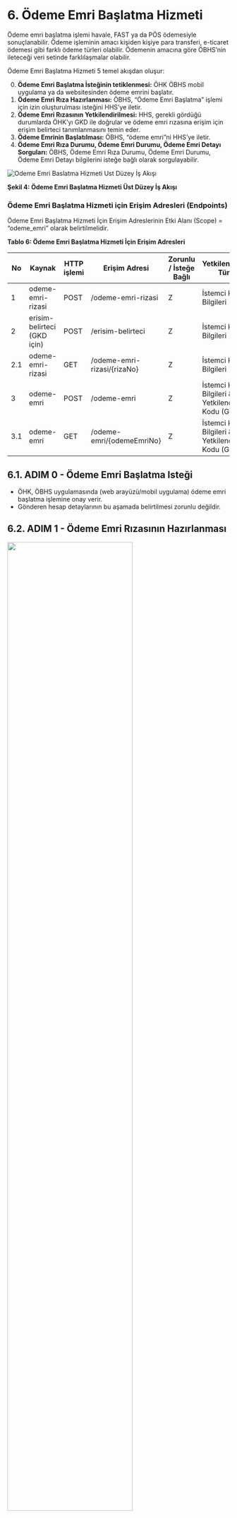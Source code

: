 # 6.	Ödeme Emri Başlatma Hizmeti

Ödeme emri başlatma işlemi havale, FAST ya da PÖS ödemesiyle sonuçlanabilir. Ödeme işleminin amacı kişiden kişiye para transferi, e-ticaret ödemesi gibi farklı ödeme türleri olabilir. Ödemenin amacına göre ÖBHS’nin ileteceği veri setinde farklılaşmalar olabilir.
 
Ödeme Emri Başlatma Hizmeti 5 temel akışdan oluşur:  

0.	**Ödeme Emri Başlatma İsteğinin tetiklenmesi:** ÖHK ÖBHS mobil uygulama ya da websitesinden ödeme emrini başlatır. 
1.	**Ödeme Emri Rıza Hazırlanması:** ÖBHS, “Ödeme Emri Başlatma” işlemi için izin oluşturulması isteğini HHS’ye iletir. 
2.	**Ödeme Emri Rızasının Yetkilendirilmesi:** HHS, gerekli gördüğü durumlarda ÖHK’yı GKD ile doğrular ve ödeme emri rızasına erişim için erişim belirteci tanımlanmasını temin eder.
3.	**Ödeme Emrinin Başlatılması:** ÖBHS, “ödeme emri”ni HHS’ye iletir.
4.	**Ödeme Emri Rıza Durumu, Ödeme Emri Durumu, Ödeme Emri Detayı Sorguları:** ÖBHS, Ödeme Emri Rıza Durumu, Ödeme Emri Durumu, Ödeme Emri Detayı bilgilerini isteğe bağlı olarak sorgulayabilir.


![Odeme Emri Baslatma Hizmeti Ust Düzey İş Akışı](./images/OdmemeEmriBaslatmaHizmetiUstDuzeyIsAkisi.png)

**Şekil 4: Ödeme Emri Başlatma Hizmeti Üst Düzey İş Akışı**


### Ödeme Emri Başlatma Hizmeti için Erişim Adresleri (Endpoints)

Ödeme Emri Başlatma Hizmeti İçin Erişim Adreslerinin Etki Alanı (Scope) = “odeme_emri” olarak belirtilmelidir.

**Tablo 6: Ödeme Emri Başlatma Hizmeti İçin Erişim Adresleri**  

| No | Kaynak|HTTP işlemi |Erişim Adresi |Zorunlu / İsteğe Bağlı |Yetkilendirme Türü |İmzalama|İstem Nesnesi |Yanıt Nesnesi |
| --- |--- |--- |--- |--- |--- |--- |--- |--- |
| 1|odeme-emri-rizasi|POST |/odeme-emri-rizasi |Z |İstemci Kimlik Bilgileri |İmzalı İstek ve Yanıt |OdemeEmriRizasiIstegi |OdemeEmriRizasi |
| 2|erisim-belirteci (GKD için)|POST | /erisim-belirteci |Z |İstemci Kimlik Bilgileri |İmzalı İstek ve Yanıt |ErisimBelirteciIstegi |ErisimBelirteci |
| 2.1 |odeme-emri-rizasi |GET | /odeme-emri-rizasi/{rizaNo} |Z |İstemci Kimlik Bilgileri  |İmzalı Yanıt |- |OdemeEmriRizaYaniti |
| 3 |odeme-emri |POST | /odeme-emri |Z |İstemci Kimlik Bilgileri & Yetkilendirme Kodu (GKD) |İmzalı İstek ve Yanıt |OdemeEmriIstegi |OdemeEmri |
| 3.1 |odeme-emri |GET | /odeme-emri/{odemeEmriNo}|Z |İstemci Kimlik Bilgileri & Yetkilendirme Kodu (GKD) |İmzalı Yanıt |- |OdemeEmri |

## 6.1.	ADIM 0 - Ödeme Emri Başlatma Isteği

- 	ÖHK, ÖBHS uygulamasında (web arayüzü/mobil uygulama) ödeme emri başlatma işlemine onay verir.
-  Gönderen hesap detaylarının bu aşamada belirtilmesi zorunlu değildir.


## 6.2.	ADIM 1 - Ödeme Emri Rızasının Hazırlanması

<img src="./images/OdemeEmriRizasininHazirlanmasi.png" width="75%" >  

**Şekil 5: Ödeme Emri Rızasının Hazırlanması**  

- ÖBHS, ödeme hizmeti kullanıcı hesabının bulunduğu HHS’ye bağlanarak ödeme emri rıza kaynağının oluşturulmasını (odemeEmriRizasi) sağlar.   

- POST isteği TLS protokolü tesis edilen iletişim katmanı üzerinden gerçekleştirilir. TLS için nitelikli sertifikalar kullanılır.  

- POST isteğinin başlığındaki alanlar ve istemcinin sertifikasındaki özel alanlar kullanılarak istemcinin yetkilendirilmesi sağlanır:
  - İstekte bulunan ÖBHS yetkilendirilmiş mi?
  - İstekte bulunan yetkilendirilmiş ödeme hizmeti sağlayıcısı ÖBHS rolüne sahip mi?
  - İstekte bulunulan HHS kodu doğru mu?
- POST başarılı olursa, HHS, ödeme emri için içeride rıza olup olmamasına bakılmaksızın yeni bir rıza tanımlayıcısı RizaNo içeren odemeEmriRizasi  yanıt olarak döner.
- 1 ÖHK'nın 1 YÖS için 1HHS'de istediği kadar rızası olabilir.
- HHS tarafında RizaDurumu değişkeninin durumu “Yetki Bekleniyor” olarak güncellenir.
- YÖS’ün doğrulama ekranı olarak ÖHK’ya açacağı URL adresini de ilgili rıza numarasına göre oluşturur. Burada 2 farklı yöntemle URL oluşturabilir.

  - **Statik URL** :   
  HHS’nin base pathi/alt-dizin/{rızaNo}  
  Örnek hhsYonAdr : https://xbank.com.tr/ohvps/cb54834e36f742d09af3d534ece3352a  
Bu adres için ilgili doğrulama sayfası önden hazırlanmalı ve ÖHK’nın doğrulama sayfasına erişimi için yayınlanmış olmalıdır (publish edilmelidir).
  - **Dinamik URL**:  
HHS’nin base pathi/alt-dizin/GKD Karşılama Ekranı?rizano={rızano}  
Örnek: https://xbank.com.tr/ohvps/gkd?rizano=cb54834e36f742d09af3d534ece3352a

**POST /odeme-emri-rizasi**

İSTEK:

ÖBHS, bu API erişim adresinden HHS’ye yeni bir OdemeEmriRizasi oluşturulması için istekte bulunur:  
- ÖBHS, ödeme emri başlatma isteği olduğunu HHS’ye bildirir.  
- ÖBHS, ÖHK’nın, ÖBHS arayüzünden verdiği rızanın (“Ön Onay”) bir kopyasının HHS nezdinde müşteri tarafından onaylanması için HHS’ye gönderilmesini sağlar.  
- HHS; istek mesajında yer alan alanların ÖHVPS API İlke ve Kuralları dökümanında belirtilen şartları sağlayacak şekilde zorunluluk, uzunluk ve içerik kontrollerini yapar. (Zorunlu)  
- HHS; YÖS API ile alınan ÖBHS bilgilerinin içerisinde yer alan yönlendirme ve bildirim adresleri ile ödeme emri rızası nesnesi request mesajında paylaşılan adreslerin uyumlu olup olmadığının kontrollerini yapar. (Zorunlu)  
- HHS; kimlik bilgileri nesnesinde eğer kimlik bilgileri iletilmiş ise; bu veri ile ÖHK’nın HHS müşterisi olup olmadığının kontrollerini yapar. Bu kontrol hem bireysel hem de kurumsal ÖHK’lar için yapılmalıdır.  (Koşullu Zorunlu)  
- HHS kimlik bilgisi ile gönderen unvanının uyumlu olduğunun kontrol eder. HHS'ler EFT/FAST işlemlerinde kabul ettikleri kontrol kriterleri ile işleme izin verebilirler. (Zorunlu)  
- Gönderen Hesap Numarası ile ilgili Tablo7’de belirtilen kontroller yapılmalıdır. (Zorunlu)  
- HHS, ödeme için benzersiz “RizaNo” ile “OdemeEmriRizasi” nesnesi oluşturur ve ÖBHS’ye döner.  
- HHS, OdemeEmriRizasi oluşturduğu anda durumunu “Yetki Bekleniyor” olarak düzenler.  
Bu aşamada ÖHK’nın HHS tarafından tanımlanmış ve isteğin veri alanında gönderen hesaba (borçlandırılacak hesaba) ilişkin bir bilgisinin olması gerekmez.  
Hesap bakiye kontrolünün rıza aşamasında yapılmaması gerekmektedir. Çünkü ÖHK ödeme emri gerçekleşene kadar hesabına para eklemesi yapabilir.   

**POST /odeme-emri-rizasi** isteğinin (REQUEST) gövdesinde (BODY)  “odemeEmriRizasiIstegi” nesnesi (Tablo-7) kullanılır. İstek başarıyla sonuçlanırsa HHS kaynak sunucusunda “odemeEmriRizasi” (Tablo-8) nesnesi oluşturulur.

**Tek Seferlik Ödeme**  
Tek seferlik ödeme akışı YÖS'ten HHS'ye giden istekte, gönderen kimlik bilgilerinin olmadığı durumda gerçekleşir. Gönderen kimlik bilgisi olmadığında, KOLAS sorgusu yapılamayacağından ötürü, HHS tarafından TR.OHVPS.Business.InvalidContent hatası dönülmelidir.  
Tek seferlik ödeme akışı hem işyeri ödemelerinde hem de kişiden kişiye para transferlerinde kullanılabilen bir akıştır.
Aşağıdaki senaryolar tek seferlik ödemeye örnek olarak gösterilebilir.  
İşyeri Ödemesi akışı örneği: Bir e-ticaret sitesinde, üye olmadan alışveriş yapılması ve ödemenin YÖS tarafından kimlik bilgisi olmadan başlatılması  
Kişiden kişiye para transferi akışı örneği: QR veya diğer yöntemler ile alıcı bilgilerinin gönderici ile paylaşılması ve YÖS üzerinden gönderici bilgileri olmadan alıcıya para transferi yapılması için rıza verilmesi

#### **BAŞARILI İSTEK:**

**Tablo 7: “OdemeEmriRizasiIstegi” nesnesi**  

| Alan Adı | JSON Alan Adı |Format: Veri modeli İsmi  |Zorunlu / Koşullu / İsteğe bağlı |Açıklama |HHS tarafından ödeme emri rızası oluşturulması sırasında yapılması gereken kontrol ve işlemler |
| --- |--- |--- |--- |--- |--- |
| **Katılımcı Bilgisi** | katilimciBlg | Kompleks:KatilimciBilgisi | Z | Katılımcılara atanmış kod bilgileridir. | |
| **>Hesap Hizmeti Sağlayıcısı Kodu** | hhsKod  | AN4  | Z  |  İsteğin iletildiği Hesap Hizmeti Sağlayıcısının kodudur. (Nezdinde ÖH bulunduran kuruluş kodu. Örneğin, Banka, Elektronik Para Kuruluşu ve Ödeme Kuruluşu) | HHS, hhsKod’un kendisine ait olduğunu ve istek başlığındaki x-aspsp-code değeri ile aynı olduğunu kontrol eder. <br>Hata durumunda **TR.OHVPS.Connection.InvalidASPSP** hata kodunu döner.  |
| **> Yetkili Ödeme Hizmeti Sağlayıcısı Kodu** | yosKod		  | AN4  | Z  | İsteği gönderen Yetkili Ödeme Hizmeti Sağlayıcısı (YÖS) kodudur.  | HHS, yosKod’un geçerli bir Ödeme Hizmeti Sağlayıcısı Kodu olduğunu ve istek başlığındaki x-tpp-code değeri ile aynı olduğunu kontrol eder. Hata durumunda **TR.OHVPS.Connection.InvalidTPP** hata kodunu döner. |
| **GKD** | gkd  |  Kompleks:Gkd | Z   |   |  |
| **> Yetkilendirme Yöntemi**	| yetYntm  | AN1  |  İ | **TR.OHVPS.DataCode.GkdTur** sıralı veri türü değerlerinden birini alır. Yetkilendirme yöntemi, ÖBHS tarafından belirtilmeyebilir.  | HHS, ÖBHS’nin belirlediği yöntemi dikkate alarak kendi belirlediği yöntemi kullanır.  |
| **> Yönlenme Adresi** | yonAdr  |  AN1..1024 | K  | Yönlendirmeli güçlü kimlik doğrulama için zorunlu.<br> YÖS’ün ileteceği adrestir.<br> YÖS Yönlendirmeli GKD yöntemi ile akışı destekliyorsa, yetYntm değişkeninden bağımsız olarak yönlendirme adresini iletmelidir.<br> Durum kodu(drmKod), yönlendirme adresine parametre olarak eklenmelidir.| HHS, müşteri uygulama / tarayıcısını bu alanda belirtilen adrese yönlendirir. |
| **> Bildirim Adresi**	| bldAdr  |  AN1..1024 | K  | Ayrık güçlü kimlik doğrulama için zorunlu. YÖS’ün ileteceği adrestir.<br> YÖS Ayrık GKD yöntemi ile akışı destekliyorsa, yetYntm değişkeninden bağımsız olarak bildirim adresini iletmelidir.<br> Durum kodu(drmKod), yönlendirme adresine parametre olarak eklenmelidir. | HHS, ayrık GKD sonrası bu alanda belirtilen adrese otorizasyon kodunu (authentication code) iletir.  |
| **Ödeme Başlatma** | odmBsltm  | Kompleks: OdemeBaslatma  | Z   |   |  |
| **> Kimlik** | kmlk  | Kompleks:Kimlik  | Z   |   |  |
| **>> Kimlik Türü** | kmlkTur  | AN1| K | **TR.OHVPS.DataCode.KimlikTur** sıralı veri türü değerlerinden birini alır.| Çerçeve sözleşme kapsamındaki ödemelerde kullanımı zorunludur.<br>HHS geçerli bir Kimlik Numarası Türü olduğunu kontrol eder.<br>Kurum adına yapılan (ticari) ödemelerde, kurum adına işlem yapan kullanıcının kimlik türünün bu alanda gönderilmesi zorunludur. |
| **>> Kimlik Verisi** | kmlkVrs   | AN1..30 |K  | HHS nezdinde kullanıcı doğrulamasında kullanılan tanımlayıcıdır.<br>**TR.OHVPS.DataCode.KimlikTur** değerine göre uzunluk ve formatı değişir.| Çerçeve sözleşme kapsamındaki ödemelerde kullanımı zorunludur.<br>HHS, ÖBHS tarafından iletilmesi durumunda Kimlik Verisi üzeriden çapraz kontroller uygulamalı ve Kimlik Verisini temel alarak GKD gerçekleştirmelidir.<br> Pasaport numarasına ilişkin kontroller HHS'nin halihazırda kullandığı veri, akış ve tabi olduğu diğer düzenlemelerdeki işleyiş ile aynı şekilde ele alınmalıdır.<br> Kurum adına yapılan (ticari) ödemelerde, kurum adına işlem yapan kullanıcının kimlik türünün bu alanda gönderilmesi zorunludur. |
| **>> Kurum Kimlik Türü** | krmKmlkTur   |   AN1 |K  | Kurum adına yapılan ödemelerde ÖHK’nın altında tanımlı olduğu tüzel kişilik için kullanılan kurum kimlik türüdür.<br>**TR.OHVPS.DataCode.KurumKimlikTur** sıralı veri türü değerlerinden birini alır.  | Kurum adına yapılan (ticari) ödemelerde kullanımı zorunludur.<br> HHS geçerli bir Kurum Kimlik Numarası Türü olduğunu kontrol eder. |
| **>> Kurum Kimlik Verisi**	| krmKmlkVrs |  AN1..30  |K  | Kurum adına yapılan ödemelerde ÖHK’nın altında tanımlı olduğu tüzel kişilik için kullanılan kurum kimlik verisidir.<br> **TR.OHVPS.DataCode.KurumKimlikTur** değerine göre uzunluk ve formatı değişir.  |Kurum adına yapılan (ticari) ödemelerde kullanımı zorunludur.<br> HHS, ÖBHS tarafından iletilmesi durumunda Kurum Kimlik Verisi üzeriden çapraz kontroller uygulamalıdır. |
| **>> Ödeme Hizmeti Kullanıcısı Türü** |  ohkTur  | AN1   | Z |**TR.OHVPS.DataCode.OhkTur** sıralı veri türü değerlerinden birini alır **(B: Bireysel, K:Kurumsal)**| Kurum adına yapılan ödemelerde K değerini alır. Kurum Kimlik Türü ve Kurum Kimlik Verisi alanlarının girilmiş olduğu çapraz olarak kontrol edilir. |
| **> İşlem Tutarı** |  islTtr  | Kompleks:Tutar   | Z |   |  |
| **>> Para Birimi** 	| prBrm   |  AN3  | Z | Para Birimi.<br> Karekod akışında, FAST Karekod Veri Organizasyonundaki **53: (Para Birimi)** alanında tanımlı Para Birimi verisi kullanılır.  | HHS geçerli bir para birimi olduğu kontrol eder. |
| **>> Tutar**  | ttr   | AN1..24   | Z |  ÖBHS'nin ön yüzde kullanıcıdan teyit aldığı tutar. <br> Karekod akışında, FAST Karekod Veri Organizasyonundaki **54: (Tutar)** alanında tanımlı Tutar verisi kullanılır. <br> Tutar alanı regex patterni şu şekildedir: '^\d{1,18}$\|^\d{1,18}\\.\d{1,5}$'|  |
| **> Gönderen** | gon   |  Kompleks:Hesap  | İ |   |  |
| **>> Unvan**	| unv   | AN3..140  | K  | Gönderenin unvanıdır.<br> HHS, bu bilgiyi ÖBHS sisteminden gelen veri yerine FAST’a iletirken kendi sisteminden alabilir.<br> Tek seferlik ödeme dışında YÖS'ün gönderen unvanını göndermesi zorunludur.|HHS’nin bu veri ile kendi sistemlerindeki verinin farklı olması ve Kimlik Numarası ile eşleşmemesi durumunda ödeme emri başlatma isteği reddedilir.<br> ÖBHS verisi ile HHS verisinin farklılaşması durumunun ise risk değerlendirme sistemlerine girdi olarak kullanması tavsiye edilir.|
| **>> Hesap Numarası** |  hspNo  |  AN26  | İ | ÖBHS'nin ön yüzünden daha önce kayıt altına alınmış hesaplar arasından seçtirdiği veya müşteriye girdiği IBAN’dır.<br> ÖBHS tarafından iletilmediği durumda, gönderen hesap bilgisini müşteri tarafından HHS’nin dijital kanalında GKD sonrasında seçilebilir. Bu amaçla ÖBHS arayüzünde HHS seçtirilmelidir.<br> Hesap Referansı kullanılıyorsa Hesap Numarası kullanılmayabilir. Hesap referansı ile ödeme emri rızası başlatılacak ise HHS hesap referansı değeri ile ilişkilendirilmiş mevcut bir hesap bilgisi rızası var mı kontrol etmelidir. Eğer aktif bir rızası yok ise **TR.OHVPS.Business.InvalidContent** hatası verilmelidir.| ÖBHS tarafından iletildiği durumda; IBAN içerisindeki HHS kodunun istek başlığındaki HHS kodu ile aynı olduğu (hesabın HHS’ye aitliğinin kontrolü), IBAN’ın doğruluğu (kontrol basamağı doğrulaması), Hesap numarasının ÖHK’ya ait olduğu, HHS’ye özel ödeme izni verilmeyen farklı statülerin bulunması durumu kontrol edilir.<br> Kontrol başarısız olduğunda **TR.OHVPS.Business. InvalidAccount** hatası YÖS’e iletilir. |
|**>> Hesap Referansı** | hspRef   |  AN5..40  | İ | HHS tarafından hesap için atanan biricik tanımlıyıcıdır (uuid).<br>YÖS bazında farklılaşması gerekmez.<br> ÖBHS’nin aynı zamanda HBHS olduğu durumda müşteri rızası tesis edilmiş bir hesabın referansı üzerinden de ödeme başaltılabilir.<br> Hesap Numarası kullanılıyorsa Hesap Referansı kullanılmayabilir.  | HspRef'e bağlı IBAN değiştiğinde yeni IBAN'ın da ilgili HspRef ile ilişkilendirilmesi beklenmektedir. Bu durumda, HBHS, HspRef ile sorguya geldiğinde HHS'nin yeni IBAN ve hesap hareketlerini dönebilmesi mümkün olacaktır. HspRef’in, IBAN değiştiğinde değiştirilmemesi tavsiye edilmektedir.|
| **> Alıcı** |  alc  |  	Kompleks:Hesap  | Z |   |  |
| **>> Unvan** | unv | AN3..140 | K  | **Kolay Adres Sistemi** kullanılmıyorsa zorunludur.<br> Alıcının unvanıdır. ÖBHS ekranlarından girişi yapılabileceği gibi ÖBHS’nin kayıtlı alıcılarından yapılan seçimle de doldurup gönderebildiği bilgi olabilir.<br> FAST-TR Karekod Veri Organizasyonunda;<br> İşyeri tarafından sunulan uzun karekod yapısının **59:** alanında tanımlı İşyeri adı alanıdır, Kişiden Kişiye Ödeme Karekod Yapısının **07:** alanında tanımlı <br> **Ödeme Alıcısının Adı ve Soyadı** alanıdır. <br><br>FAST-TR Karekod dışındaki iş yeri ödemelerinde; yine Unvan alanında işyeri adı bilgisi gönderilmelidir.|  |
| **>> Hesap Numarası**	|hspNo | AN26 | K | **Alıcının Hesap Numarası (IBAN)** alanıdır.<br> **Kolay Adres Sistemi** kullanılmıyorsa zorunludur.<br> Karekod akışında, FAST Karekod Veri Organizasyonundaki **30-01:** alanında tanımlı İş Yeri IBAN verisi kullanılır.<br> Alıcının birden fazla hesabının kullanılabilir olduğu durumlarda (özellikle işyeri ödemelerinde HHS nezdindeki hesap (on-us havale akışı) tercih edilmelidir. | HHS (Gönderen Katılımcı) tarafından IBAN doğrulaması (kontrol basamağı doğrulaması) yapılır.  |
| **>> Kolay Adres** | kolas   | Kompleks:Kolas  | K  |   | Tek seferlik ödemelerde ( kimlik bilgileri boş iletildiğinde) KOLAS nesnesi dolu iletiliyorsa; HHS tarafından TR.OHVPS.Business.InvalidContent hatası dönülmelidir |
| **>>> Kolas Türü**  |  kolasTur   |  AN1   | Z  |  **TR.OHVPS.DataCode.KolasTur** sıralı veri türü değerlerinden birini alır.<br> Alıcı Hesap Numarası girilmediyse kullanımı zorunludur ve **Kolay Adres Tipi** alanıyla birlikte kullanılır. | HHS (Gönderen FAST katılımcısı) tarafından KOLAS Servisine yapılan sorguda girdi olarak kullanılır. |
| **>>> Kolas Değeri**  |  kolasDgr   |  AN7..50   |  Z | Müşterinin eklediği, HHS (FAST katılımcısı) tarafından doğrulanmış Kolay Adres değeridir. Alabileceği değerler BKM “Kolay Adresleme Sistemi Uygulama Kuralları” belgesinde tanımlıdır.<br> Hesap Numarası girilmediyse kullanımı zorunludur ve **Kolay Adres Tipi** alanıyla birlikte kullanılır.  | HHS (Gönderen FAST katılımcısı) tarafından KOLAS Servisine yapılan sorguda girdi olarak kullanılır.  |
| **> Karekod**  | kkod | Kompleks:Karekod   |  	K   |      |  |
| **>> Akış Türü** |   aksTur  |  AN2   |  Z | **TR.OHVPS.DataCode.KareKodAksTur** sıralı veri değerlerinden birini alır. Kolay Adresi Sistemi ile birlikte kullanılmaz.  |  |
| **>> Referansı** | kkodRef   | AN1..12    | K  |  **Karekod referans numarasını** gösterir.<br>Okunan karekodda referans değeri varsa kullanılması zorunludur.<br> Karekod ilke ve kurallar belgesinde tanımlandığı şekilde kullanılması gerekmektedir.<br> Kolay Adresi Sistemi ile birlikte kullanılmaz. |  |
| **>> Üretici Kodu**	  |  kkodUrtcKod   |   AN4  |Z   | Karekod üreticisinin kodu.<br> Ödeme Hizmeti Sağlayıcıları ve TCMB tarafından uygun görülen ödeme sistemi işleticisi TR Karekod üretebilmek için BKM’ye kayıt başvurusu yaparak karekod üretici kodu alabileceklerdir. Bankalar EFT kodlarını kullanacak olup ayrıca kayıt yaptırmalarına gerek bulunmamaktadır. 4 haneden kısa değerlerin sol tarafı ’0’ karakteri ile tamamlanmalıdır.  |  |
| **> Ödeme Ayrıntıları**	| odmAyr |  Kompleks: OdemeAyrintilari | Z  |   |  |
| **>> Ödeme Kaynağı** |odmKynk   |  AN1   |Z   |  Ödemenin başlatıldığı kaynağı belirtir. **TR.OHVPS.DataCode.OdemeKaynak** sıralı veri veri değerlerinden “O” değeri atanarak iletilmelidir. “O” değeri “Açık bankacılık aracılığı ile gönderilen ödemelerde kullanılır.” anlamını taşımaktadır.  | HHS, YÖS'ün API deseninde "O" kodunu ilettiğini kontrol eder. |
| **>> Ödeme Amacı** |  odmAmc   |   AN2  | Z  |  **TR.OHVPS.DataCode.OdemeAmaci** sıralı veri değerlerinden birini alır. Karekod akışında, FAST Karekod Veri Organizasyonundaki 62-08: alanında tanımlı Ödeme Amacı verisi kullanılır. | HHS geçerli bir Ödeme Amacı kodu olduğunu kontrol eder. |
| **>> Referans Bilgisi**	|  refBlg   |  AN1..140   | K  |  Ödemeye özel **Referans Bilgisi** alanıdır. Karekod işlemi değil ise zorunludur.<br> -	Kişiden kişiye fon aktarımlarında: Gün içerisinde ÖHK özelinde, her işleme özel biricik olarak oluşturulan referans bilgisidir. <br>Karekod P2P akışı için referans bilgisi (Karekod referans numarası değil, işleme özel üretilecek referans bilgisidir.) YÖS tarafından atanacaktır. <br> -	E-ticaret işlemlerinde sipariş/takip numarası/müşteri/abone numarası<br> -	İşyeri Ödemesi Karekod akışında, FAST Karekod Veri Organizasyonundaki<br> -	62-01: alanında tanımlı Fatura Numarası <br> -	62-06: alanında tanımlı Müşteri Numarası <br> verilerinden biri kullanılır. | YÖS bu değeri ÖHK’yı HHS’ye yönlendirmeden önceki ekranda göstermeli, ve HHS bu değeri GKD için kullandığı önyüzünde “işlem doğrulama kodunun” bir unsuru olarak yine ÖHK’ya göstermelidir.  |
| **>> Açıklama**	|  odmAcklm   | AN1..200    | K  | ÖBHS’nin ÖHK’dan aldığı ya da kendisinin atadığı işlem açıklaması bilgisi. <br> FAST/PÖS sistemi üzerinden yapılan ödemeler için en az 1 alfasayısal karakter girilmesi zorunludur.<br>  |  |
| **> ÖBHS Masraf Tutarı**	 |  obhsMsrfTtr   |   Kompleks:Tutar  | İ  | API İlke ve Kuralları 1.0 sürümünde bu nesnenin API deseninde gönderilmemesi gerekmektedir.  |  |
| **>> Para Birimi** |   prBrm  |  AN3   | Z  | Para birimi (TRY, USD, EUR vb.).   |  |
| **>> Tutar**|  ttr   | AN1..24   |  Z | ÖBHS’nin işlemle ilgili ÖHK’nın borçlandırılmasını belirttiği masraf tutarı. İşlem Tutarı ile aynı para biriminde olmalıdır. <br> Tutar alanı regex patterni şu şekildedir: '^\d{1,18}$\|^\d{1,18}\\.\d{1,5}$'  |  |
| **İşyeri Ödeme Bilgileri**	|  isyOdmBlg   | Kompleks:IsyeriOdemeBilgileri  | İ  |  İşyeri ödemelerinde kullanılabilecek alanlardır. Karekodlu işyeri ödemesi akışında bu alanlar dolu geldiği için isteğe bağlı olarak gönderilebilir. isyOdmBlg alanlarının en az birinin dolu olması durumunda istekte yer alır.<br> İşyeri Ödeme Bilgileri, YÖS uygulama önyüzünde ÖHK’nın bildiği ve girişi yapılması beklenen bir bilgi olmamalıdır. YÖS tarafından sistemsel olarak doldurulması gereklidir.  | |
| **> İşyeri Kategori Kodu** |   isyKtgKod  | AN4    |İ   | İşlemin, ISO 18245:2003 uyumlu İşyeri Kategori Kodudur (Merchant Category Code, MCC). Ödeme Amacı = ‘06’ ya da ‘04’ olan ödeme işlemleri için doldurulabilir. <br>4 karakterden küçük değerlerin başına 0 eklenerek iletilmesi gereklidir. |  |
| **> Alt İşyeri Kategori Kodu** |   altIsyKtgKod  |   AN4  | İ  | İşlem alt işyerinden gerçekleştiriliyorsa, ISO 18245:2003 uyumlu İşyeri Kategori Kodudur (Merchant Category Code, MCC).<br>4 karakterden küçük değerlerin başına 0 eklenerek iletilmesi gereklidir. |  |
| **>Üye İş Yeri Tekil Kimlik** |  genelUyeIsyeriNo   |  AN8   |  İ |  İşyeri kayıt sisteminde kayıtlı İşyeri için BKM tarafından üretilmiş olan genel işyeri numarasıdır (GlobalMerchantId) 8 haneden küçük gönderiminde başa ‘0’ eklenmelidir. Örnek değer ‘01630618’ |  |
  


#### **BAŞARILI YANIT:**  

POST işleminin RESPONSE gövdesini (BODY) oluşturan “OdemeEmriRizasi” nesnesi Tablo-8’deki parametrelerden oluşur:  


**Tablo 8: “OdemeEmriRizasi” nesnesi**  


| Alan Adı | JSON Alan Adı |Format: Veri modeli İsmi  |Zorunlu / Koşullu / İsteğe bağlı |Açıklama |
| --- |--- |--- |--- |--- |
|  **Riza Bilgileri**	| rzBlg | Kompleks: RizaBilgileri | Z |  |
| **> Rıza No**|rizaNo  | 	AN1..128 | Z  | OdemeEmriRızasi nesnesinin oluşturulması esnasında HHS kaynak sunucusu tarafından atanan biricik tanımlayıcı |
| **> Oluşturma Zamanı** | olusZmn | ISODateTime | Z | OdemeEmriRizasi nesnesinin oluşturulma zamanı |
| **> Güncellenme Zamanı** | gnclZmn | ISODateTime |  Z | OdemeEmriRizasi nesnesinin güncellenme zamanı |
| **> Rıza Durumu** | rizaDrm | AN1 |  Z | **TR.OHVPS.DataCode.RizaDurumu** sıralı veri tipini değerlerinden birini alır. |
| **> Rıza Iptal Detay Kodu**| rizaIptDtyKod | AN2 | K  | **Rıza durumunun iptal olduğu durumda zorunludur. Alabileceği değerler 4. Bölümde detaylandırılmıştır.** |
| **Katılımcı Bilgisi** | katilimciBlg | Kompleks:KatilimciBilgisi | Z | Katılımcılara atanmış kod bilgileridir. |  
| **>Hesap Hizmeti Sağlayıcısı Kodu** | hhsKod  | AN4  | Z  |  İsteğin iletildiği Hesap Hizmeti Sağlayıcısının kodudur. (Nezdinde ÖH bulunduran kuruluş kodu. Örneğin, Banka, Elektronik Para Kuruluşu ve Ödeme Kuruluşu) | 
| **> Yetkili Ödeme Hizmeti Sağlayıcısı Kodu** | yosKod		  | AN4  | Z  | İsteği gönderen Yetkili Ödeme Hizmeti Sağlayıcısı (YÖS) kodudur.  | 
| **GKD** | gkd  |  Kompleks:Gkd | Z   |   |  
| **> Yetkilendirme Yöntemi**	| yetYntm  | AN1  |  Z | **TR.OHVPS.DataCode.GkdTur** sıralı veri türü değerlerinden birini alır.   |  
| **> Yönlenme Adresi** | yonAdr  |  AN1..1024 | K  | Yönlendirmeli güçlü kimlik doğrulama için zorunlu.<br>   |
| **> Bildirim Adresi**	| bldAdr  |  AN1..1024 | K  | Ayrık güçlü kimlik doğrulama için zorunlu.    |
| **> HHS Yönlenme Adresi**	| hhsYonAdr  |  AN1..1024 | K  | GKD doğrulama bilgilerinin girilebilmesi için uygulamadan açılacak yönlendirme sayfasının adresi    |
| **> Yetkilendirme Tamamlanma Zamanı**	| yetTmmZmn  |  ISODateTime | Z  | Yetkilendirme akışının tamamlanması gereken son zamanı gösterir. <br> HHS tarafından maksimum 5 dk içinde işlem tamamlanacak şekil zaman damgası oluşturulur. Zaman aşımı olduğunda HHS’nin GKD’ye izin vermeyecek şekilde hata mesajı vermesi gerekmektedir.<br> Rıza durumu Yetkilendirildi statüsüne geçene kadarki süredir.|
| **Ödeme Başlatma** | odmBsltm  | Kompleks: OdemeBaslatma  | Z   |   |  
| **> Kimlik** | kmlk  | Kompleks:Kimlik  | Z   |   |  
| **>> Kimlik Türü** | kmlkTur  | AN1| K | **TR.OHVPS.DataCode.KimlikTur** sıralı veri türü değerlerinden birini alır.| 
| **>> Kimlik Verisi** | kmlkVrs   | AN1..30 |K  | HHS nezdinde kullanıcı doğrulamasında kullanılan tanımlayıcıdır.<br>**TR.OHVPS.DataCode.KimlikTur** değerine göre uzunluk ve formatı değişir.| 
| **>> Kurum Kimlik Türü** | krmKmlkTur   |   AN1 |K  | Kurum adına yapılan ödemelerde ÖHK’nın altında tanımlı olduğu tüzel kişilik için kullanılan kurum kimlik türüdür.<br>**TR.OHVPS.DataCode.KurumKimlikTur** sıralı veri türü değerlerinden birini alır.  | 
| **>> Kurum Kimlik Verisi**	| krmKmlkVrs |  AN1..30  |K  | Kurum adına yapılan ödemelerde ÖHK’nın altında tanımlı olduğu tüzel kişilik için kullanılan kurum kimlik verisidir.<br> **TR.OHVPS.DataCode.KurumKimlikTur** değerine göre uzunluk ve formatı değişir.  |
| **>> Ödeme Hizmeti Kullanıcısı Türü** |ohkTur| AN1| Z |**TR.OHVPS.DataCode.OhkTur** sıralı veri türü değerlerinden birini alır **(B: Bireysel, K:Kurumsal)**| 
| **> İşlem Tutarı** |  islTtr  | Kompleks:Tutar   | Z |   |  
| **>> Para Birimi** 	| prBrm   |  AN3  | Z | Para Birimi.<br> Karekod akışında, FAST Karekod Veri Organizasyonundaki **53: (Para Birimi)** alanında tanımlı Para Birimi verisi kullanılır. |  
| **>> Tutar**  | ttr   | AN1..24   | Z |  ÖBHS'nin ön yüzde kullanıcıdan teyit aldığı tutar. <br> Karekod akışında, FAST Karekod Veri Organizasyonundaki **54: (Tutar)** alanında tanımlı Tutar verisi kullanılır. <br> Tutar alanı regex patterni şu şekildedir: '^\d{1,18}$\|^\d{1,18}\\.\d{1,5}$' |
| **> Gönderen** | gon   |  Kompleks:Hesap  | İ |   |
| **>> Unvan**	| unv   | AN3..140  | K  | Gönderenin unvanıdır.<br> HHS, bu bilgiyi ÖBHS sisteminden gelen veri yerine FAST’a iletirken kendi sisteminden alabilir. <br> Tek seferlik ödeme dışında YÖS'ün gönderen unvanını göndermesi zorunludur.|
| **>> Hesap Numarası** |  hspNo  |  AN26  | İ | ÖBHS'nin ön yüzünden daha önce kayıt altına alınmış hesaplar arasından seçtirdiği veya müşteriye girdiği IBAN’dır.<br> ÖBHS tarafından iletilmediği durumda, gönderen hesap bilgisini müşteri tarafından HHS’nin dijital kanalında GKD sonrasında seçilebilir. Bu amaçla ÖBHS arayüzünde HHS seçtirilmelidir.<br> **GKD sonrası HHS ekranında seçilen Hesap Numarası POST işleminin yanıtında dönülemez ancak isteğe bağlı GET sorgusu ile dönülebilir.** <br> Hesap Referansı kullanılıyorsa Hesap Numarası kullanılmayabilir. |
|**>> Hesap Referansı** | hspRef |  AN5..40  | İ | HHS tarafından hesap için atanan biricik tanımlıyıcıdır (uuid).<br>YÖS bazında farklılaşması gerekmez.<br> ÖBHS’nin aynı zamanda HBHS olduğu durumda müşteri rızası tesis edilmiş bir hesabın referansı üzerinden de ödeme başaltılabilir.<br> **GKD sonrası HHS ekranında seçilen Hesap Referansı POST işleminin yanıtında dönülemez ancak isteğe bağlı GET sorgusu ile dönülebilir.** <br> Hesap Numarası kullanılıyorsa Hesap Referansı kullanılmayabilir.|
| **> Alıcı** |  alc  |  	Kompleks:Hesap  | Z | |
| **>> Unvan** | unv | AN3..140 | Z  | Kolay Adres Alıcı Sorgusunda başarılı sorgu sonucunda dönülen adres kaydı yaptırmış olan alıcının maskeli ad-soyadı veya maskeli ticari unvan bilgisidir.<br>Kolas’tan dönen “account owner” alanı kullanılmalıdır.<br>Kolay adres değil ise ÖBHS tarafından istek mesajında iletilen unvan bilgisidir. |
| **>> Hesap Numarası**	|hspNo | AN26 | Z | ÖBHS tarafından istek mesajında iletilip doğrulanan veya Kolay Adres Alıcı Sorgusunda başarılı sorgu sonucunda dönülen alıcı maskeli IBAN bilgisidir. |
| **>> Kolay Adres** | kolas   | Kompleks:Kolas  | K  |  |
| **>>> Kolas Türü**  |  kolasTur   |  AN1   | Z  |  **TR.OHVPS.DataCode.KolasTur** sıralı veri türü değerlerinden birini alır.<br> Alıcı Hesap Numarası girilmediyse kullanımı zorunludur ve **Kolay Adres Tipi** alanıyla birlikte kullanılır. |  
| **>>> Kolas Değeri**  |  kolasDgr   |  AN7..50   |  Z | Müşterinin eklediği, HHS (FAST katılımcısı) tarafından doğrulanmış Kolay Adres değeridir. Alabileceği değerler BKM “Kolay Adresleme Sistemi Uygulama Kuralları” belgesinde tanımlıdır.<br> Hesap Numarası girilmediyse kullanımı zorunludur ve **Kolay Adres Tipi** alanıyla birlikte kullanılır.  |  
| **>>> Kolas Referans Numarası**  |  kolasRefNo   |  N12   |  Z | Kolay Adres Alıcı Sorgusunda başarılı sorgu sonucunda dönülen, BKM Kolay Adresleme Sistemi Uygulama Kuralları’nda tanımlı KOLAS tarafından ilgili sorguya özel olarak üretilmiş referans numarasıdır.|  
| **>>> Kolas Hesap Türü**  |  kolasHspTur   |  AN1   |  Z |Kolay Adres Alıcı Sorgusunda başarılı sorgu sonucunda dönülen, BKM Kolay Adresleme Sistemi Uygulama Kuralları’nda tanımlı hesap türü bilgisidir:<br> **TR.OHVPS.DataCode.KolasHspTur** sıralı veri değerlerinden birini alır.|  
| **> Karekod**  | kkod | Kompleks:Karekod   |  	K   |  |
| **>> Akış Türü** |   aksTur  |  AN2   |  Z | **TR.OHVPS.DataCode.KareKodAksTur** sıralı veri değerlerinden birini alır. Kolay Adresi Sistemi ile birlikte kullanılmaz. |
| **>> Referansı** | kkodRef   | AN1..12    | K  |  **Karekod referans numarasını** gösterir. |
| **>> Üretici Kodu**	  |  kkodUrtcKod   |   AN4  |Z   | Karekod üreticisinin kodu.<br> Ödeme Hizmeti Sağlayıcıları ve TCMB tarafından uygun görülen ödeme sistemi işleticisi TR Karekod üretebilmek için BKM’ye kayıt başvurusu yaparak karekod üretici kodu alabileceklerdir. Bankalar EFT kodlarını kullanacak olup ayrıca kayıt yaptırmalarına gerek bulunmamaktadır. 4 haneden kısa değerlerin sol tarafı ’0’ karakteri ile tamamlanmalıdır.|
| **> Ödeme Ayrıntıları**	| odmAyr |  Kompleks: OdemeAyrintilari | Z    |  |
| **>> Ödeme Kaynağı** |odmKynk   |  AN1   |Z   |  Ödemenin başlatıldığı kaynağı belirtir. **TR.OHVPS.DataCode.OdemeKaynak** sıralı veri değerlerinden “O” değerini alır. “O” değeri “Açık bankacılık aracılığı ile gönderilen ödemelerde kullanılır.” anlamını taşımaktadır.  |  
| **>> Ödeme Amacı** |  odmAmc   |   AN2  | Z  |  **TR.OHVPS.DataCode.OdemeAmaci** sıralı veri değerlerinden birini alır. Karekod akışında, FAST Karekod Veri Organizasyonundaki 62-08: alanında tanımlı Ödeme Amacı verisi kullanılır. |  
| **>> Referans Bilgisi**	|  refBlg   |  AN1..140   | K  |  Ödemeye özel **Referans Bilgisi** alanıdır. Karekod işlemi değil ise zorunludur.<br> -	Kişiden kişiye fon aktarımlarda: Gün içerisinde ÖHK özelinde, her işleme özel biricik olarak oluşturulan referans bilgisidir.<br> Karekod P2P akışı için referans bilgisi (Karekod referans numarası değil, işleme özel üretilecek referans bilgisidir.) YÖS tarafından atanacaktır.<br> -	E-ticaret işlemlerinde sipariş/takip numarası/müşteri/abone numarası<br> - İşyeri Ödemesi Karekod akışında, FAST Karekod Veri Organizasyonundaki<br> -	62-01: alanında tanımlı Fatura Numarası <br> -	62-06: alanında tanımlı Müşteri Numarası <br> verilerinden biri kullanılır. |  
| **>> Açıklama**	|  odmAcklm   | AN1..200    | K  | ÖBHS’nin ÖHK’dan aldığı ya da kendisinin atadığı işlem açıklaması bilgisi.<br>FAST/PÖS sistemi üzerinden yapılan ödemeler için en az 1 alfasayısal karakter girilmesi zorunludur.|
| **>> ÖHK Mesaj Alanı**	|  ohkMsj   | AN1..200    | İ  | HHS’nin ÖHK’ya göstermek üzere ilettiği mesaj.|
| **>> Ödeme Sistemi**	|  odmStm   | AN1    | Z  | **TR.OHVPS.DataCode.OdemeSistemi** sıralı veri değerlerinden birini alır. |
| **>> Beklenen Ödeme Zamanı**	|  bekOdmZmn   | ISODateTime   | K  | İşlemin yönlendirildiği ödeme sistemi PÖS ise ve PÖS işlem saatleri dışında ise işlemin yapılabileceği ilk zaman bilgisidir. Bu alan ileri vadeli ödemeler için düşünülmüştür. İlk fazda doldurulmasına gerek olmadığı düşünülmektedir.|
| **> ÖBHS Masraf Tutarı**	 |  obhsMsrfTtr   |   Kompleks:Tutar  | İ  | API İlke ve Kuralları 1.0 sürümünde bu nesnenin API deseninde gönderilmemesi gerekmektedir. |
| **>> Para Birimi** | prBrm  | AN3   | Z  | Para birimi (TRY, USD, EUR vb.).    |
| **>> Tutar**| ttr  | AN1..24   |  Z | ÖBHS’nin işlemle ilgili ÖHK’nın borçlandırılmasını belirttiği masraf tutarı. İşlem Tutarı ile aynı para biriminde olmalıdır. <br> Tutar alanı regex patterni şu şekildedir: '^\d{1,18}$\|^\d{1,18}\\.\d{1,5}$' |
| **> HHS Masraf Tutarı**	 |  hhsMsrfTtr   |   Kompleks:Tutar  | İ  | API İlke ve Kuralları 1.0 sürümünde bu nesnenin API deseninde gönderilmemesi gerekmektedir. |
| **>> Para Birimi** | prBrm  | AN3   | Z  | Para birimi (TRY, USD, EUR vb.).    |
| **>> Tutar**| ttr  | AN1..24   |  Z | HHS’nin işlemle ilgili ÖHK’nın borçlandırılmasını belirttiği masraf tutarı. İşlem Tutarı ile aynı para biriminde olmalıdır. <br> Tutar alanı regex patterni şu şekildedir: '^\d{1,18}$\|^\d{1,18}\\.\d{1,5}$' |
| **İşyeri Ödeme Bilgileri**	|  isyOdmBlg   | Kompleks:IsyeriOdemeBilgileri  | İ  |  İşyeri ödemelerinde kullanılabilecek alanlardır. Karekodlu işyeri ödemesi akışında bu alanlar dolu geldiği için isteğe bağlı olarak gönderilebilir. isyOdmBlg alanlarının en az birinin dolu olması durumunda yanıtta yer alır.  |
| **> İşyeri Kategori Kodu** |   isyKtgKod  | AN4    |İ   | İşlemin, ISO 18245:2003 uyumlu İşyeri Kategori Kodudur (Merchant Category Code, MCC). Ödeme Amacı = ‘06’ ya da ‘04’ olan ödeme işlemleri için doldurulabilir.  |
| **> Alt İşyeri Kategori Kodu** |   altIsyKtgKod  |   AN4  | İ  | İşlem alt işyerinden gerçekleştiriliyorsa, ISO 18245:2003 uyumlu İşyeri Kategori Kodudur (Merchant Category Code, MCC).  |
| **>Üye İş Yeri Tekil Kimlik** |  genelUyeIsyeriNo   |  AN8   |  İ |  İşyeri kayıt sisteminde kayıtlı İşyeri için BKM tarafından üretilmiş olan genel işyeri numarasıdır (GlobalMerchantId) 8 haneden küçük gönderiminde başa ‘0’ eklenmelidir. Örnek değer ‘01630618’   |  

  

## 6.3.	ADIM 2- Ödeme Emri Rızasının Yetkilendirilmesi

<img src="./images/OdemeEmriRizasininYetkilendirilmesi.png" width="75%" >  

**Şekil 6: Ödeme Emri Rızasının Yetkilendirilmesi**  

ÖBHS, ÖHK’nın ödeme emrini yetkilendirmesi isteğini iletir. Ödeme emrinin yetkilendirilmesi, HHS tarafından gerçekleştirilen Yönlendirme veya Ayrık GKD yöntemiyle yapılır.
- **Yönlendirmeli doğrulama akışında**, ÖBHS ÖHK’yı HHS’ye yönlendirir. 
  - ÖBHS tarafından yönlendirme, bir önceki adımdaki RizaNo’yu içerir. 
  - Yönlendirmenin RizaNo’yu içermesi sayesinde, HHS hangi ödeme emriyle ilişkili olarak yönlendirme yapıldığını ilişkilendirebilir.
  -	HHS, ÖHK için GKD sürecini işletir.  

  ÖHK’yı doğrularsa,
    1. 	ÖHK -bir önceki adımda seçmediyse- borçlu hesabını seçer. 
    2. 	HHS, ödeme emri rıza kaynağının durumunu “Yetkilendirildi” olarak günceller. 
    3. HHS, ÖHK’yı “olumlu yönlendirme akışı” ile ÖBHS tarafından tanımlanan yönlendirme adresine yönlendirir:  

```
yonAdr?rizaDrm=Y&yetKod=xx&rizaNo=yy&rizaTip=O&drmKod=zzz
```  

  ÖHK’yı doğrulayamazsa,  
    1. HHS, ödeme emri rıza kaynağının durumunu “Yetki İptal” olarak günceller.   
    2. HHS, ÖHK’yı “olumsuz yönlendirme akışı” ile ÖBHS tarafından tanımlanan yönlendirme adresine yönlendirir:  
    


```
yonAdr?rizaDrm=I&rizaNo=yy&rizaTip=O&drmKod=zzz
```  

HHS tarafında oluşabilecek bir hata durumunun YÖS’e aktarılması gerektiği durumlar olabilir. Bu durumda yonlendirme adresinde hata kodu parametresi zorunlu olarak iletilmelidir.  
Hata açıklamalarının neler olabileceği ve YÖS’ün kendi uygulamasında bu hatayı ne şekilde göstereceği aşağıda tariflenmiştir. 

```
yonAdr?rizaDrm=I&rizaNo=yy&rizaTip=O&rizaIptDtyKod=11&drmKod=zzz
```  


URL’de iletilen “Rıza İptal Detay Kodu” Rıza durumları bölümünde (4. Bölüm) belirtilen hata kodları ile aynı olacak şekilde tasarlanmıştır. GKD sırasında yapılması gereken kontroller 5.3 bölümünde detaylandırılmıştır.


- **Ayrık doğrulama akışında**, HHS, ÖHK’nın ödeme emrini başlattığı uygulamadan farklı olabilecek bir “doğrulama” uygulamasında işlemi doğrulamasını ister. 
  - Ayrık akış ÖBHS’nin farklı bir kanal kullanarak yetkilendirme isteği göndermesiyle başlatılır. 
  - Bu yetkilendirme isteği, yetkilendirilecek ödeme emri rızasının eşleştirileceği ÖHK’nın bulunması için ilgili veriyi taşır. 
  - HHS, ÖHK’yı doğrular.
  - ÖHK -bir önceki adımda seçmediyse- borçlandırılacak hesabını seçer. 
  - HHS, ödeme emri rıza kaynağının durumunu “Yetkilendirildi” olarak günceller. 

Başarılı GKD sonrasında (rizaDrm=’Y’) ilgili rıza nesnesi için (belirli bir rizaNo) yetkilendirme kodunun (yetKod) alınmasının ardından erişim belirteci erişim adresine POST çağrısı yapılarak yetkilendirme kodu karşılığında erişim belirteci ve yenileme belirteci alınır. POST /erişim-belirteci erişim noktası EK-3’te açıklanmıştır.  

Erişim belirteci alındıktan sonra; HHS, ödeme emri rıza kaynağının durumunu “Yetki Kullanıldı” olarak günceller.

## 6.4.	ADIM 2.1 – Ödeme Emri Rızasının Sorgulanması (isteğe bağlı)

<img src="./images/OdemeEmriRizasininSorgulanmasi.png" width="75%" >  

**Şekil 7: “odemeEmriRizasi” nesnesinin sorgulanması (isteğe bağlı)**  

GKD işleminin başarıyla tamamlanıp Ödeme Emri Rızasının yetkilendirilmesi esnasında, gönderen hesap seçiminin HHS ekranında yapıldığı durumlar olabilir. Bu durumlarda ödeme emri isteğinde gönderen hesap bilgileri alanının zorunlu olması nedeniyle, **OdemeEmriRizasi** nesnesi sorgulanarak gönderen hesap bilgileri (hesap numarası ve/veya hesap referansı) alınmalıdır. HHS, “**ADIM 2 -Ödeme Emri Rızasının Yetkilendirilmesi**” akışında ÖHK’nın hesapları arasında seçim yapmasını ve seçilen hesap bilgisinin **OdemeEmriRizasi** nesnesine işler.  

**GET /odeme-emri-rizasi/{RizaNo}**  

ÖBHS, mevcut durumunu kontrol etmek için, oluşturulan bir **OdemeEmriRizasi** kaynağının durumunu isteğe bağlı olarak alabilir.

**Durum**  

**OdemeEmriRizasi** kaynağı için kullanılabilecek durum göstergeleri şu şekildedir:
- Yetki Bekleniyor
- Yetkilendirildi
- Yetki Kullanıldı
- Yetki Ödeme Emrine Dönüştü
- Yetki Sonlandırıldı
- Yetki İptal

Ödeme emri rıza durum değişiklikleri 4.2 bölümünde detaylandırılmıştır.  

**BAŞARILI YANIT:**

**GET /odeme-emri-rizasi/{RizaNo}** yanıtının (RESPONSE) gövdesinde (BODY)  “OdemeEmriRizasiİstegi” nesnesi kullanılır. İstek başarıyla sonuçlanırsa HHS kaynak sunucusunda Tablo-8’de yer alan parametreleri içeren “OdemeEmriRizasi” oluşturulur.  

Gönderen Hesap Bilgisinin, ADIM 2 (Ödeme Emri Rızasının Yetkilendirilmesi) sonrasında HHS ekranından seçildiği akışta “OdemeEmriRizasi” nesnesi güncellenir ve ÖBHS **GET /odeme-emri-rizasi/{RizaNo}** isteği yaparak güncel gönderen hesap bilgisi bilgisini de içeren “OdemeEmriRizasi” nesnesini çekmelidir.

Çerçeve sözleşme kapsamında olmayan tek seferlik ödeme işlemlerinde, Kimlik Türü ve Kimlik Verisi bilgilerinin ödeme emri rızası sırasında gönderimi zorunlu değildir. Başarılı GKD sonrası, yani erişim belirteci alındığında, ödeme emri oluşmadan önce, YÖS’ün ödeme emri rızasını sorgulayarak bu bilgileri alması ve ödeme emrini oluştururken Kimlik Türü, Kimlik Verisi ve Gönderen Unvan alanlarını dolu olarak göndermesi beklenmektedir.  Ancak rıza durumu “Yetki Bekleniyor - B”, “Yetkilendirildi - Y” ve “Yetki İptal - I” statülerinde ise, ödeme emri rızası sorgulamasında, HHS’nin Kimlik Türü ve Kimlik Verisi bilgisini YÖS ile paylaşmaması gerekmektedir. 


## 6.5.	ADIM 3- Ödeme Emrinin Oluşturulması

<img src="./images/OdemeEmrininOlusturulmasi.png" width="75%" >  

**Şekil 8: Ödeme Emrinin Oluşturulması**  

**POST /odeme-emri**

- ÖHK’nın Güçlü Kimlik Doğrulama ile işlemi yetkilendirmesi sonrasında, ÖBHS OdemeEmri kaynağını oluşturur. 
- Ödeme emri (OdemeEmri) uygun ödeme kaynağına POST isteği yapılarak başlatılır. 
  - POST HHS tarafından işlenir: RizaDurumu “Yetki Kullanıldı” ise işleme başlanır.
  - POST /odeme-emri-rizasi ile POST /odeme-emri isteklerinde istek alanların aynı olması beklenmektedir. HHS tarafından kontrolü sağlanmalıdır.POST verisindeki Gönderen Hesap Numarası ve Alıcı Hesap Numarasının aynı bankaya aitse HAVALE değilse FAST veya PÖS iş akışına geçilir.
  - POST verisinin modele göre kontrolü yapılır (alan kontrolleri)
  -	POST verisinin mantıksal kontrolleri yapılır (IBAN kontrolü, çapraz alan kontroller)
  -	OdemeEmriDurumu “Gerçekleşti” / “Gönderildi” / “Gerçekleşmedi” olarak güncellenir. 
- POST başarılı olursa, içerisinde OdemeEmriNo ve OdemeEmriDurumu değişkenleri de bulunan OdemeEmri nesnesi ÖBHS’ye döner ve RizaDurumu değişkenin değeri “Yetki Ödeme Emrine Dönüştü” olarak güncellenir.

**BAŞARILI İSTEK:**  


**Tablo 9: “OdemeEmriIstegi” nesnesi**  


| Alan Adı | JSON Alan Adı |Format: Veri modeli İsmi  |Zorunlu / Koşullu / İsteğe bağlı |Açıklama |HHS tarafından ödeme emri oluşturulması sırasında yapılması gereken kontrol ve işlemler|FAST A01 PÖS M01 mesaj mapping| 
| --- |--- |--- |--- |--- |--- |--- |
| **Riza Bilgileri**	| rzBlg | Kompleks: RizaBilgileri | Z |  | | |
| **> Rıza No**|rizaNo  | 	AN1..128 | Z  | OdemeEmriRızasi nesnesinin oluşturulması esnasında HHS kaynak sunucusu tarafından atanan biricik tanımlayıcı | | |
| **> Oluşturma Zamanı** | olusZmn | ISODateTime | Z | OdemeEmriRizasi nesnesinin oluşturulma zamanı | | |
| **> Rıza Durumu** | rizaDrm | AN1 |  Z | **TR.OHVPS.DataCode.RizaDurumu** sıralı veri tipini değerlerinden birini alır. | | |
| **Katılımcı Bilgisi** | katilimciBlg | Kompleks:KatilimciBilgisi | Z | Katılımcılara atanmış kod bilgileridir. |   | |
| **>Hesap Hizmeti Sağlayıcısı Kodu** | hhsKod  | AN4  | Z  |  İsteğin iletildiği Hesap Hizmeti Sağlayıcısının kodudur. (Nezdinde ÖH bulunduran kuruluş kodu. Örneğin, Banka, Elektronik Para Kuruluşu ve Ödeme Kuruluşu) | HHS, hhsKod’un kendisine ait olduğunu ve istek başlığındaki x-aspsp-code değeri ile aynı olduğunu kontrol eder.<br> Hata durumunda **TR.OHVPS.Connection.InvalidASPSP** hata kodunu döner. |Gönderen katılımcı kodu (yani bankanın FAST/PÖS’teki Katılımcı kodu) |
| **> Yetkili Ödeme Hizmeti Sağlayıcısı Kodu** | yosKod		  | AN4  | Z  | İsteği gönderen Yetkili Ödeme Hizmeti Sağlayıcısı (YÖS) kodudur.  |HHS, yosKod’un geçerli bir Ödeme Hizmeti Sağlayıcısı Kodu olduğunu ve istek başlığındaki x-tpp-code değeri ile aynı olduğunu kontrol eder.<br> Hata durumunda **TR.OHVPS.Connection.InvalidTPP** hata kodunu döner.| **YosKod** |
| **GKD** | gkd  |  Kompleks:Gkd | Z   |   |   | |
| **> Yetkilendirme Yöntemi**	| yetYntm  | AN1  |  Z | **TR.OHVPS.DataCode.GkdTur** sıralı veri türü değerlerinden birini alır.   |   | |
| **> Yönlenme Adresi** | yonAdr  |  AN1..1024 | K  | Yönlendirmeli güçlü kimlik doğrulama için zorunlu. | | |
| **> Bildirim Adresi**	| bldAdr  |  AN1..1024 | K  | Ayrık güçlü kimlik doğrulama için zorunlu.    | | |
| **> HHS Yönlenme Adresi**	| hhsYonAdr  |  AN1..1024 | K  | GKD doğrulama bilgilerinin girilebilmesi için uygulamadan açılacak yönlendirme sayfasının adresi    | | |
| **> Yetkilendirme Tamamlanma Zamanı**	| yetTmmZmn  |  ISODateTime | Z  | Yetkilendirme akışının tamamlanması gereken son zamanı gösterir. <br> Rıza durumu Yetkilendirildi statüsüne geçene kadarki süredir.| | |
| **Ödeme Başlatma** | odmBsltm  | Kompleks: OdemeBaslatma  | Z   |   |   | |
| **> Kimlik** | kmlk  | Kompleks:Kimlik  | Z   |   |   | |
| **>> Kimlik Türü** | kmlkTur  | AN1| Z | **TR.OHVPS.DataCode.KimlikTur** sıralı veri türü değerlerinden birini alır.| Çerçeve sözleşme kapsamındaki ödemelerde kullanımı zorunludur.<br>Ödeme Emri Rizası Nesnesindeki Kimlik Numarası Türü verisi ile aynı olmalıdır.<br>Kurum adına yapılan (ticari) ödemelerde, kurum adına işlem yapan kullanıcının kimlik türünün bu alanda gönderilmesi zorunludur. | |
| **>> Kimlik Verisi** | kmlkVrs   | AN1..30 |Z  | HHS nezdinde kullanıcı doğrulamasında kullanılan tanımlayıcıdır.<br>**TR.OHVPS.DataCode.KimlikTur** değerine göre uzunluk ve formatı değişir.| Çerçeve sözleşme kapsamındaki ödemelerde kullanımı zorunludur.<br>HHS, ÖBHS tarafından iletilmesi durumunda Kimlik Verisi üzeriden çapraz kontroller uygulamalı ve Kimlik Verisini temel alarak GKD gerçekleştirmelidir.<br>Ödeme Emri Rizası Nesnesindeki Kimlik Numarası verisi ile aynı olmalıdır.<br>Gerçek kişi tarafından yapılan ödemelerde,<br>1. HHS, Gönderen Adı ve Gönderen Hesap Numarasını ödeme emri isteğinde (Havale/FAST/PÖS) gönderir.<br>- Gönderen Adı ve diğer tüm müşteri bilgileri, Kimlik Numarası üzerinden elde edillir.<br>Pasaport numarasına ilişkin kontroller HHS'nin halihazırda kullandığı veri, akış ve tabi olduğu diğer düzenlemelerdeki işleyiş ile aynı şekilde ele alınmalıdır.<br>Kurum adına yapılan (ticari) ödemelerde, kurum adına işlem yapan kullanıcının kimlik verisi bu alanda gönderilebilmesi zorunludur. | **GonKimN / Psp** |
| **>> Kurum Kimlik Türü** | krmKmlkTur   |   AN1 |K  | Kurum adına yapılan ödemelerde ÖHK’nın altında tanımlı olduğu tüzel kişilik için kullanılan kurum kimlik türüdür.<br>**TR.OHVPS.DataCode.KurumKimlikTur** sıralı veri türü değerlerinden birini alır.  | Kurum adına yapılan (ticari) ödemelerde kullanımı zorunludur.<br>Ödeme Emri Rizası Nesnesindeki Kurum Kimlik Türü verisi ile aynı olmalıdır. | |
| **>> Kurum Kimlik Verisi**	| krmKmlkVrs |  AN1..30  |K  | Kurum adına yapılan ödemelerde ÖHK’nın altında tanımlı olduğu tüzel kişilik için kullanılan kurum kimlik verisidir.<br> **TR.OHVPS.DataCode.KurumKimlikTur** değerine göre uzunluk ve formatı değişir.  |Kurum adına yapılan (ticari) ödemelerde kullanımı zorunludur.<br>Ödeme Emri Rizası Nesnesindeki Kurum Kimlik Verisi ile aynı olmalıdır. |**GonKimN / VKN** |
| **>> Ödeme Hizmeti Kullanıcısı Türü** |ohkTur| AN1| Z |**TR.OHVPS.DataCode.OhkTur** sıralı veri türü değerlerinden birini alır **(B: Bireysel, K:Kurumsal)**|Kurum adına yapılan ödemelerde K değerini alır. Kurum Kimlik Türü ve Kurum Kimlik Verisi alanlarının giilmiş olduğu çapraz olarak kontrol edilir.<br> Ödeme Emri Rizası Nesnesindeki ÖHK Türü ile aynı olmalıdır. | |
| **> İşlem Tutarı** |  islTtr  | Kompleks:Tutar   | Z |   |   | |
| **>> Para Birimi** 	| prBrm   |  AN3  | Z | Para Birimi.<br> Karekod akışında, FAST Karekod Veri Organizasyonundaki **53: (Para Birimi)** alanında tanımlı Para Birimi verisi kullanılır.  | Ödeme Emri Rizası Nesnesindeki Para Birimi verisi ile aynı olmalıdır.  | |
| **>> Tutar**  | ttr   | AN1..24   | Z |  ÖBHS'nin ön yüzde kullanıcıdan teyit aldığı tutar. <br> Karekod akışında, FAST Karekod Veri Organizasyonundaki **54: (Tutar)** alanında tanımlı Tutar verisi kullanılır. <br> Tutar alanı regex patterni şu şekildedir: '^\d{1,18}$\|^\d{1,18}\\.\d{1,5}$' |Ödeme Emri Rizası Nesnesindeki İşlem Tutarı verisi ile aynı olmalıdır.<br>HHS işlem tutarı ödeme mesajında (Havale/FAST/PÖS) aynen taşınmak durumundadır. |**Ttr** |
| **> Gönderen** | gon   |  Kompleks:Hesap  | Z |   | | |
| **>> Unvan**	| unv   | AN3..140  | Z  | Gönderen kişinin ad soyad ya da ticari unvan bilgisi.<br>| HHS ve ÖBHS verisi tutarlı olmalıdır.<br> ÖBHS verisi ile HHS verisinin farklılaşması durumunun ise risk değerlendirme sistemlerine girdi olarak kullanması tavsiye edilir.| **GonAd** |
| **>> Hesap Numarası** |  hspNo  |  AN26  | K | ÖBHS'nin ön yüzünden seçtirdiği/kullanıcıya girdiği IBAN<br>Hesap numarası ya da Hesap Referansı alanlarından en az birinin dolu olarak gelmesi gerekmektedir.|Ödeme Emri Rizası Yanıtı Nesnesindeki Gönderen Hesap Numarası verisi ile aynı olmalıdır. |**GonHesN** |
|**>> Hesap Referansı** | hspRef |  AN5..40  | K |ÖBHS’nin aynı zamanda HBHS olduğu durumda müşteri rızası tesis edilmiş bir hesabın referansı üzerinden de ödeme başlatılabilir.<br>GKD sonrası HHS ekranında seçilen Hesap Referansı POST işleminin yanıtında dönülemez ancak isteğe bağlı GET sorgusu ile dönülebilir.<br>Hesap Numarası kullanılıyorsa Hesap Referansı kullanılmayabilir.| | |
| **> Alıcı** |  alc  |  	Kompleks:Hesap  | Z | | | |
| **>> Unvan** | unv | AN3..140 | Z  | Kolay Adres Alıcı Sorgusunda başarılı sorgu sonucunda dönülen adres kaydı yaptırmış olan alıcının maskeli ad-soyadı veya maskeli ticari unvan bilgisidir.<br>Kolay adres değil ise ÖBHS tarafından istek mesajında iletilen unvan bilgisidir. |YÖS’ten alıcı ad soyad bilgisi geliyorsa ve HHS'nin kontrolünden başarılı bir şekilde geçti ise HHS'nin tekrar alıcı ad soyad bilgisi için giriş yaptırmasına gerek bulunmamaktadır.  |**AlAd** |
| **>> Hesap Numarası**	|hspNo | AN26 | Z | Alıcının Hesap Numarası alanıdır (IBAN).<br>Kolay Adres  sorgusunda dönülen adres kaydı yaptırmış olan alıcının maskeli IBAN bilgisidir.<br>Kolay adres değil ise ÖBHS tarafından istek mesajında iletilen IBAN bilgisidir. Karekod akışında, FAST Karekod Veri Organizasyonundaki 30-01: alanında tanımlı İş Yeri IBAN verisi kullanılır.|Ödeme Emri Rizası Yanıtı Nesnesindeki Alıcı Hesap Numarası verisi ile aynı olmalıdır.<br> Kontroller başarıyla sonuçlanırsa, bilgi FAST/PÖS AlHesN alanına doğrudan aktarır ve FAST/PÖS Alan Katılımcı Kodu (AlKK) olarak Alıcı HHS Kodu kullanılır.<br> KOLAS sorgusu sonucunda ödeme emrinde iletilen maskeli bilgi ile HHS’nin kendi ödeme emri rızası isteğinde tuttuğu KOLAS sorgusundan dönülen bilgi maskelenerek karşılaştırılır. Eğer aynı değilse uygun hata kodu dönülerek işlem sonlandırılır. |**AlHesN** |
| **>> Kolay Adres** | kolas   | Kompleks:Kolas  | K  |  | | |
| **>>> Kolas Türü**  |  kolasTur   |  AN1   | Z  |  Müşterinin sorgulamak istediği Kolay Adres Tipi değeridir. <br>**TR.OHVPS.DataCode.KolasTur** sıralı veri türü değerlerinden birini alır.<br> Alıcı Hesap Numarası girilmediyse kullanımı zorunludur ve **Kolay Adres Tipi** alanıyla birlikte kullanılır. |  Ödeme Emri Rizası Yanıtı Nesnesindeki Kolay Adres Tipi verisi ile aynı olmalıdır. | |
| **>>> Kolas Değeri**  |  kolasDgr   |  AN7..50   |  Z | Müşterinin eklediği, HHS (FAST katılımcısı) tarafından doğrulanmış Kolay Adres değeridir. Alabileceği değerler BKM “Kolay Adresleme Sistemi Uygulama Kuralları” belgesinde tanımlıdır.<br> Alıcı Hesap Numarası girilmediyse kullanımı zorunludur ve **Kolay Adres Tipi** alanıyla birlikte kullanılır.  |  Ödeme Emri Rizası Yanıtı Nesnesindeki Kolay Adres Değeri verisi ile aynı olmalıdır. | **FAST (KolasRef)**|
| **>>> Kolas Referans Numarası**  |  kolasRefNo   |  N12   |  Z |Kolay Adres Alıcı Sorgusunda başarılı sorgu sonucunda dönülen, BKM Kolay Adresleme Sistemi Uygulama Kuralları’nda tanımlı KOLAS tarafından ilgili sorguya özel olarak üretilmiş referans numarasıdır.|   | **KolasRef ( hem FAST hem de PÖS için aynı)**|
| **>>> Kolas Hesap Türü**  |  kolasHspTur   |  AN1   |  Z |Kolay Adres Alıcı Sorgusunda başarılı sorgu sonucunda dönülen, BKM Kolay Adresleme Sistemi Uygulama Kuralları’nda tanımlı hesap türü bilgisidir:<br> **TR.OHVPS.DataCode.KolasHspTur** sıralı veri değerlerinden birini alır.|   | |
| **> Karekod**  | kkod | Kompleks:Karekod   |  	K   |  | | |
| **>> Akış Türü** |   aksTur  |  AN2   |  Z | Karekod Akış Türü Karekod ödemesinin hangi akışla gerçekleştirildiğini gösterir.<br> Kolay Adresi Sistemi ile birlikte kullanılmaz.<br> 01: FAST katılımcısından dinamik doğrulama hizmeti alınan işyeri ödemesi<br> 02: FAST katılımcısından statik doğrulama hizmeti alınan işyeri ödemesi<br>03: Kişiden kişiye ödemeler|Ödeme Emri Rizası Nesnesindeki Kare Kod Akış Türü verisi ile aynı olmalıdır. | **FAST: KrkdAksTur** |
| **>> Referansı** | kkodRef   | AN1..12    | K  |  Karekod referans numarasını gösterir.<br> Okunan karekodda referans değeri varsa kullanılması zorunludur.<br>Kolay Adresi Sistemi ile birlikte kullanılmaz. |Ödeme Emri Rizası Nesnesindeki Karekod Referansı verisi ile aynı olmalıdır.<br> Çevrimiçi doğrulama hizmeti alınmayan statik karekodlar için Referans numarasının bulunmadığı durumlarda HHS tarafından “NONREF” ifadesi girilir.<br> |**FAST: Karekod Referansı (KrkdRef)** |
| **>> Üretici Kodu**	  |  kkodUrtcKod   |   AN4  |Z   | Karekod üreticisinin kodu.<br> Ödeme Hizmeti Sağlayıcıları ve TCMB tarafından uygun görülen ödeme sistemi işleticisi TR Karekod üretebilmek için BKM’ye kayıt başvurusu yaparak karekod üretici kodu alabileceklerdir. Bankalar EFT kodlarını kullanacak olup ayrıca kayıt yaptırmalarına gerek bulunmamaktadır. 4 haneden kısa değerlerin sol tarafı ’0’ karakteri ile tamamlanmalıdır.| | |
| **> Ödeme Ayrıntıları**	| odmAyr |  Kompleks: OdemeAyrintilari | Z    |  | | |
| **>> Ödeme Kaynağı** |odmKynk   |  AN1   |Z   |  Ödemenin başlatıldığı kaynağı belirtir. **TR.OHVPS.DataCode.OdemeKaynak** sıralı veri değerlerinden “O” değeri atanarak iletilmelidir. “O” değeri “Açık bankacılık aracılığı ile gönderilen ödemelerde kullanılır.” anlamını taşımaktadır.  |Ödeme Emri Rizası Nesnesindeki Ödeme Kaynağı verisi ile aynı olmalıdır.<br>HHS tarafından ödeme mesajında (FAST/PÖS) aynen taşınmak durumundadır. | **FAST/PÖS: OdmKynk**|
| **>> Ödeme Amacı** |  odmAmc   |   AN2  | Z  |  **TR.OHVPS.DataCode.OdemeAmaci** sıralı veri değerlerinden birini alır.  | Ödeme Emri Rizası Nesnesindeki Ödeme Amacı verisi ile aynı olmalıdır.<br>HHS tarafından ödeme mesajında (FAST/PÖS) aynen taşınmak durumundadır.  |**FAST (OdmAmc)/PÖS(OdmAmaci)** |
| **>> Referans Bilgisi**	|  refBlg   |  AN1..140   | K  |  Ödemeye özel **Referans Bilgisi** alanıdır. Karekod işlemi değil ise zorunludur.<br> -	Kişiden kişiye fon aktarımlarda: Gün içerisinde ÖHK özelinde, her işleme özel biricik olarak oluşturulan referans bilgisidir.<br> Karekod P2P akışı için referans bilgisi (Karekod referans numarası değil, işleme özel üretilecek referans bilgisidir.) YÖS tarafından atanacaktır.<br> -	E-ticaret işlemlerinde sipariş/takip numarası/müşteri/abone numarası<br> -İşyeri Ödemesi Karekod akışında, FAST Karekod Veri Organizasyonundaki<br> -	62-01: alanında tanımlı Fatura Numarası <br> -	62-06: alanında tanımlı Müşteri Numarası <br> verilerinden biri kullanılır. |  Ödeme Emri Rizası Nesnesindeki Referans Bilgisi verisi ile aynı olmalıdır. |**RefBlg (Hem FAST hem de PÖS için aynı)** |
| **>> Açıklama**	|  odmAcklm   | AN1..200    | K  | ÖBHS’nin ÖHK’dan aldığı ya da kendisinin atadığı işlem açıklaması bilgisi.<br>FAST/PÖS sistemi üzerinden yapılan ödemeler için en az 1 alfasayısal karakter girilmesi zorunludur.| | **FAST/PÖS Acklm**|
| **>> ÖHK Mesaj Alanı**	|  ohkMsj   | AN1..200    | İ  | HHS’nin ÖHK’ya göstermek üzere ilettiği mesaj.| | |
| **>> Ödeme Sistemi**	|  odmStm   | AN1    | Z  | **TR.OHVPS.DataCode.OdemeSistemi** sıralı veri değerlerinden birini alır. |Ödeme Emri Rizası Nesnesindeki Ödeme Sistemi verisi ile aynı olmalıdır. | |
| **>> Beklenen Ödeme Zamanı**	|  bekOdmZmn   | ISODateTime   | K  | İşlemin yönlendirildiği ödeme sistemi PÖS ise ve PÖS işlem saatleri dışında ise işlemin yapılabileceği ilk zaman bilgisi| | |
| **> ÖBHS Masraf Tutarı**	 |  obhsMsrfTtr   |   Kompleks:Tutar  | İ  | API İlke ve Kuralları 1.0 sürümünde bu nesnenin API deseninde gönderilmemesi gerekmektedir.  | | |
| **>> Para Birimi** | prBrm  | AN3   | Z  | Para birimi (TRY, USD, EUR vb.).| Ödeme Emri Rizası Nesnesindeki ÖBHS Masraf Para Birimi verisi ile aynı olmalıdır.| |
| **>> Tutar**| ttr  | AN1..24   |  Z | ÖBHS’nin işlemle ilgili ÖHK’nın borçlandırılmasını belirttiği masraf tutarı. İşlem Tutarı ile aynı para biriminde olmalıdır. <br> Tutar alanı regex patterni şu şekildedir: '^\d{1,18}$\|^\d{1,18}\\.\d{1,5}$' |Ödeme Emri Rizası Nesnesindeki ÖBHS Masraf Tutarı verisi ile aynı olmalıdır. | |
| **> HHS Masraf Tutarı**	 |  hhsMsrfTtr   |   Kompleks:Tutar  | İ  | API İlke ve Kuralları 1.0 sürümünde bu nesnenin API deseninde gönderilmemesi gerekmektedir. | | |
| **>> Para Birimi** | prBrm  | AN3   | Z  | Para birimi (TRY, USD, EUR vb.).    |Ödeme Emri Rizası Nesnesindeki HHS Masraf Para Birimi verisi ile aynı olmalıdır. | |
| **>> Tutar**| ttr  | AN1..24  |  Z | HHS’nin işlemle ilgili ÖHK’nın borçlandırılmasını belirttiği masraf tutarı. İşlem Tutarı ile aynı para biriminde olmalıdır. <br> Tutar alanı regex patterni şu şekildedir: '^\d{1,18}$\|^\d{1,18}\\.\d{1,5}$'| Ödeme Emri Rizası Nesnesindeki HHS Masraf Tutarı verisi ile aynı olmalıdır.| |
| **İşyeri Ödeme Bilgileri**	|  isyOdmBlg   | Kompleks:IsyeriOdemeBilgileri  | İ  |  İşyeri ödemelerinde kullanılabilecek alanlardır. Karekodlu işyeri ödemesi akışında bu alanlar dolu geldiği için isteğe bağlı olarak gönderilebilir. isyOdmBlg alanlarının en az birinin dolu olması durumunda istekte yer alır. <br>İşyeri Ödeme Bilgileri, YÖS uygulama önyüzünde ÖHK’nın bildiği ve girişi yapılması beklenen bir bilgi olmamalıdır. YÖS tarafından sistemsel olarak doldurulması gereklidir. | | |
| **> İşyeri Kategori Kodu** |   isyKtgKod  | AN4    |İ   | İşlemin, ISO 18245:2003 uyumlu İşyeri Kategori Kodudur (Merchant Category Code, MCC). Ödeme Amacı = ‘06’ ya da ‘04’ olan ödeme işlemleri için doldurulabilir.<br>4 karakterden küçük değerlerin başına 0 eklenerek iletilmesi gereklidir.  | | |
| **> Alt İşyeri Kategori Kodu** |   altIsyKtgKod  |   AN4  | İ  | İşlem alt işyerinden gerçekleştiriliyorsa, ISO 18245:2003 uyumlu İşyeri Kategori Kodudur (Merchant Category Code, MCC).<br>4 karakterden küçük değerlerin başına 0 eklenerek iletilmesi gereklidir.  | | |
| **>Üye İş Yeri Tekil Kimlik** |  genelUyeIsyeriNo   |  AN8   |  İ |  İşyeri kayıt sisteminde kayıtlı İşyeri için BKM tarafından üretilmiş olan genel işyeri numarasıdır (GlobalMerchantId) 8 haneden küçük gönderiminde başa ‘0’ eklenmelidir. Örnek değer ‘01630618’   |   | |

  
**BAŞARILI YANIT:**  

POST işleminin RESPONSE gövdesini (BODY) oluşturan “OdemeEmri” nesnesi Tablo-10’daki parametrelerden oluşur:

**Tablo 10: “OdemeEmri” nesnesi**  


| Alan Adı | JSON Alan Adı |Format: Veri modeli İsmi  |Zorunlu / Koşullu / İsteğe bağlı |Açıklama |
| --- |--- |--- |--- |--- |
| **Riza Bilgileri**	| rzBlg | Kompleks: RizaBilgileri | Z |  |
| **> Rıza No**|rizaNo  | 	AN1..128 | Z  | OdemeEmriRızasi nesnesinin oluşturulması esnasında HHS kaynak sunucusu tarafından atanan biricik tanımlayıcı | 
| **> Oluşturma Zamanı** | olusZmn | ISODateTime | Z | OdemeEmriRizasi nesnesinin oluşturulma zamanıdır. | 
| **> Rıza Durumu** | rizaDrm | AN1 |  Z | **TR.OHVPS.DataCode.RizaDurumu** sıralı veri tipini değerlerinden birini alır. | 
| **Katılımcı Bilgisi** | katilimciBlg | Kompleks:KatilimciBilgisi | Z | Katılımcılara atanmış kod bilgileridir. |   
| **>Hesap Hizmeti Sağlayıcısı Kodu** | hhsKod  | AN4  | Z  |  İsteğin iletildiği Hesap Hizmeti Sağlayıcısının kodudur. (Nezdinde ÖH bulunduran kuruluş kodu. Örneğin, Banka, Elektronik Para Kuruluşu ve Ödeme Kuruluşu) | 
| **> Yetkili Ödeme Hizmeti Sağlayıcısı Kodu** | yosKod		  | AN4  | Z  | İsteği gönderen Yetkili Ödeme Hizmeti Sağlayıcısı (YÖS) kodudur.  |
| **GKD** | gkd  |  Kompleks:Gkd | Z   |   |   
| **> Yetkilendirme Yöntemi**	| yetYntm  | AN1  |  Z | **TR.OHVPS.DataCode.GkdTur** sıralı veri türü değerlerinden birini alır.   | 
| **> Yönlenme Adresi** | yonAdr  |  AN1..1024 | K  | Yönlendirmeli güçlü kimlik doğrulama için zorunlu. | 
| **> Bildirim Adresi**	| bldAdr  |  AN1..1024 | K  | Ayrık güçlü kimlik doğrulama için zorunlu.    | 
| **> HHS Yönlenme Adresi**	| hhsYonAdr  |  AN1..1024 | K  | GKD doğrulama bilgilerinin girilebilmesi için uygulamadan açılacak yönlendirme sayfasının adresi    |
| **> Yetkilendirme Tamamlanma Zamanı**	| yetTmmZmn  |  ISODateTime | Z  | Yetkilendirme akışının tamamlanması gereken son zamanı gösterir. <br> Rıza durumu Yetkilendirildi statüsüne geçene kadarki süredir.| 
| **Emir Bilgileri** | emrBlg  | Kompleks: EmirBilgileri  | Z   |   |  
| **> Ödeme Emri Numarası** | odmEmriNo  | AN1..128  | Z   |  odemeEmri nesnesinin UID'sidir. OdemeEmrine İlişkin sorgular bu ID üzerinden yapılır. |  
| **> Ödeme Emri Zaman** | odmEmriZmn  | ISODateTime  | Z   | odemeEmri nesnesinin oluşturulma zamanıdır.|  
| **Ödeme Başlatma** | odmBsltm  | Kompleks: OdemeBaslatma  | Z   |   |  
| **> Kimlik** | kmlk  | Kompleks:Kimlik  | Z   |   |  
| **>> Kimlik Türü** | kmlkTur  | AN1| Z | **TR.OHVPS.DataCode.KimlikTur** sıralı veri türü değerlerinden birini alır.| 
| **>> Kimlik Verisi** | kmlkVrs   | AN1..30 |Z  | HHS nezdinde kullanıcı doğrulamasında kullanılan tanımlayıcıdır.<br>**TR.OHVPS.DataCode.KimlikTur** değerine göre uzunluk ve formatı değişir.|
| **>> Kurum Kimlik Türü** | krmKmlkTur   |   AN1 |K  | Kurum adına yapılan ödemelerde ÖHK’nın altında tanımlı olduğu tüzel kişilik için kullanılan kurum kimlik türüdür.<br>**TR.OHVPS.DataCode.KurumKimlikTur** sıralı veri türü değerlerinden birini alır.  | 
| **>> Kurum Kimlik Verisi**	| krmKmlkVrs |  AN1..30  |K  | Kurum adına yapılan ödemelerde ÖHK’nın altında tanımlı olduğu tüzel kişilik için kullanılan kurum kimlik verisidir.<br> **TR.OHVPS.DataCode.KurumKimlikTur** değerine göre uzunluk ve formatı değişir.  |
| **>> Ödeme Hizmeti Kullanıcısı Türü** |ohkTur| AN1| Z |**TR.OHVPS.DataCode.OhkTur** sıralı veri türü değerlerinden birini alır **(B: Bireysel, K:Kurumsal)**|
| **> İşlem Tutarı** |  islTtr  | Kompleks:Tutar   | Z |   |  
| **>> Para Birimi** 	| prBrm   |  AN3  | Z | Para Birimi.<br> Karekod akışında, FAST Karekod Veri Organizasyonundaki **53: (Para Birimi)** alanında tanımlı Para Birimi verisi kullanılır.  | 
| **>> Tutar**  | ttr   | AN1..24   | Z |  ÖBHS'nin ön yüzde kullanıcıdan teyit aldığı tutar. <br> Karekod akışında, FAST Karekod Veri Organizasyonundaki **54: (Tutar)** alanında tanımlı Tutar verisi kullanılır.  <br> Tutar alanı regex patterni şu şekildedir: '^\d{1,18}$\|^\d{1,18}\\.\d{1,5}$' |
| **> Gönderen** | gon   |  Kompleks:Hesap  | Z |   | 
| **>> Unvan**	| unv   | AN3..140  | Z  | Gönderen kişinin ad soyad ya da ticari unvan bilgisi.| 
| **>> Hesap Numarası** |  hspNo  |  AN26  | K | ÖBHS tarafından iletilip doğrulanan veya HHS ekranında seçilen Gönderen Hesap Numarası dönülür.|
|**>> Hesap Referansı** | hspRef |  AN5..40  | K |HHS tarafından hesap için atanan biricik tanımlıyıcıdır (uuid)<br> YÖS bazında farklılaşması gerekmez.<br>ÖBHS’nin aynı zamanda HBHS olduğu durumda müşteri rızası tesis edilmiş bir hesabın referansı üzerinden de ödeme başaltılabilir.<br>GKD sonrası HHS ekranında seçilen Hesap Referansı POST işleminin yanıtında dönülemez ancak isteğe bağlı GET sorgusu ile dönülebilir.<br>Hesap Numarası kullanılıyorsa Hesap Referansı kullanılmayabilir.| 
| **> Alıcı** |  alc  |  	Kompleks:Hesap  | Z | | 
| **>> Unvan** | unv | AN3..140 | Z  | Kolay Adres Alıcı Sorgusunda başarılı sorgu sonucunda dönülen adres kaydı yaptırmış olan alıcının maskeli ad-soyadı veya maskeli ticari unvan bilgisidir. Kolas’tan dönen “account owner” alanı kullanılmalıdır.<br>Kolay adres değil ise ÖBHS tarafından istek mesajında iletilen unvan bilgisidir. |
| **>> Hesap Numarası**	|hspNo | AN26 | Z | Alıcının Hesap Numarası alanıdır (IBAN).<br>Kolay Adres  sorgusunda dönülen adres kaydı yaptırmış olan alıcının maskeli IBAN bilgisidir.<br>Kolay adres değil ise ÖBHS tarafından istek mesajında iletilen IBAN bilgisidir. Karekod akışında, FAST Karekod Veri Organizasyonundaki 30-01: alanında tanımlı İş Yeri IBAN verisi kullanılır.|
| **>> Kolay Adres** | kolas   | Kompleks:Kolas  | K  |  | 
| **>>> Kolas Türü**  |  kolasTur   |  AN1   | Z  |  Müşterinin sorgulamak istediği Kolay Adres Tipi değeridir. <br>**TR.OHVPS.DataCode.KolasTur** sıralı veri türü değerlerinden birini alır.<br> Alıcı Hesap Numarası girilmediyse kullanımı zorunludur ve **Kolay Adres Tipi** alanıyla birlikte kullanılır. | 
| **>>> Kolas Değeri**  |  kolasDgr   |  AN7..50   |  Z | Müşterinin eklediği, HHS (FAST katılımcısı) tarafından doğrulanmış Kolay Adres değeridir. Alabileceği değerler BKM “Kolay Adresleme Sistemi Uygulama Kuralları” belgesinde tanımlıdır.<br> Alıcı Hesap Numarası girilmediyse kullanımı zorunludur ve **Kolay Adres Tipi** alanıyla birlikte kullanılır.  |  
| **>>> Kolas Referans Numarası**  |  kolasRefNo   |  N12   |  Z |Kolay Adres Alıcı Sorgusunda başarılı sorgu sonucunda dönülen, BKM Kolay Adresleme Sistemi Uygulama Kuralları’nda tanımlı KOLAS tarafından ilgili sorguya özel olarak üretilmiş referans numarasıdır.| 
| **>>> Kolas Hesap Türü**  |  kolasHspTur   |  AN1   |  Z |Kolay Adres Alıcı Sorgusunda başarılı sorgu sonucunda dönülen, BKM Kolay Adresleme Sistemi Uygulama Kuralları’nda tanımlı hesap türü bilgisidir:<br> **TR.OHVPS.DataCode.KolasHspTur** sıralı veri değerlerinden birini alır.| 
| **> Karekod**  | kkod | Kompleks:Karekod   |  	K   |  | 
| **>> Akış Türü** |   aksTur  |  AN2   |  Z | Karekod Akış Türü Karekod ödemesinin hangi akışla gerçekleştirildiğini gösterir.<br> Kolay Adresi Sistemi ile birlikte kullanılmaz.<br> 01: FAST katılımcısından dinamik doğrulama hizmeti alınan işyeri ödemesi<br> 02: FAST katılımcısından statik doğrulama hizmeti alınan işyeri ödemesi<br>03: Kişiden kişiye ödemeler|
| **>> Referansı** | kkodRef   | AN1..12    | K  |  Karekod referans numarasını gösterir.<br> Okunan karekodda referans değeri varsa kullanılması zorunludur.<br>Kolay Adresi Sistemi ile birlikte kullanılmaz. |
| **>> Üretici Kodu**	  |  kkodUrtcKod   |   AN4  |Z   | Karekod üreticisinin kodu.<br> Ödeme Hizmeti Sağlayıcıları ve TCMB tarafından uygun görülen ödeme sistemi işleticisi TR Karekod üretebilmek için BKM’ye kayıt başvurusu yaparak karekod üretici kodu alabileceklerdir. Bankalar EFT kodlarını kullanacak olup ayrıca kayıt yaptırmalarına gerek bulunmamaktadır. 4 haneden kısa değerlerin sol tarafı ’0’ karakteri ile tamamlanmalıdır.|
| **> Ödeme Ayrıntıları**	| odmAyr |  Kompleks: OdemeAyrintilari | Z    |  |
| **>> Ödeme Kaynağı** |odmKynk   |  AN1   |Z   |  Ödemenin başlatıldığı kaynağı belirtir. **TR.OHVPS.DataCode.OdemeKaynak** sıralı veri değerlerinden “O”  değerini alır. “O” değeri “Açık bankacılık aracılığı ile gönderilen ödemelerde kullanılır.” anlamını taşımaktadır.  |
| **>> Ödeme Durumu** |odmDrm   |  AN2   |Z   |  **TR.OHVPS.DataCode.OdemeDurumu** sıralı veri değerlerinden birini alır.  <br> <br> Ödeme Durumu alanı ile ilgili olarak HHS’ler tarafından YÖS’lere  OdemeEmri servisi yanıtında 02:Gönderildi, 04:Onayda Bekliyor,05:İşleme Alındı yanıtları gönderilebilir.<br> <br>**05:İşleme Alındı** durumu YÖS tarafından müşteriye gösterilmeyen bir koddur. Bu kod dönüldüğünde YÖS uygulamasında ÖHK’ya ödeme durumu **02:Gönderildi** olarak gösterilir. İşlemin son durumunun teyidi için YÖS ödeme emri sorgulaması yapmalıdır.<br> <br>**02:Gönderildi** durumu oluştuktan sonra YÖS tarafından ödeme emri sorgulaması yapılarak ödeme durumunun güncel değeri öğrenilir. Güncel değerler **01:Gerçekleşti,03:Gerçekleşmedi** durumları olabilir.|
| **>> Ödeme Amacı** |  odmAmc   |   AN2  | Z  |  **TR.OHVPS.DataCode.OdemeAmaci** sıralı veri değerlerinden birini alır.  | 
| **>> Referans Bilgisi**	|  refBlg   |  AN1..140   | K  |  Ödemeye özel **Referans Bilgisi** alanıdır. Karekod işlemi değil ise zorunludur.<br> -	Kişiden kişiye fon aktarımlarda: Gün içerisinde ÖHK özelinde, her işleme özel biricik olarak oluşturulan referans bilgisidir.<br> Karekod P2P akışı için referans bilgisi (Karekod referans numarası değil, işleme özel üretilecek referans bilgisidir.) YÖS tarafından atanacaktır.<br> -	E-ticaret işlemlerinde sipariş/takip numarası/müşteri/abone numarası<br> - İşyeri Ödemesi Karekod akışında, FAST Karekod Veri Organizasyonundaki<br> -	62-01: alanında tanımlı Fatura Numarası <br> -	62-06: alanında tanımlı Müşteri Numarası <br> verilerinden biri kullanılır. | 
| **>> Açıklama**	|  odmAcklm   | AN1..200    | K  | ÖBHS’nin ÖHK’dan aldığı ya da kendisinin atadığı işlem açıklaması bilgisi.<br>FAST/PÖS sistemi üzerinden yapılan ödemeler için en az 1 alfasayısal karakter girilmesi zorunludur.|
| **>> ÖHK Mesaj Alanı**	|  ohkMsj   | AN1..200    | İ  | HHS’nin ÖHK’ya göstermek üzere ilettiği mesaj.|
| **>> Ödeme Sistemi**	|  odmStm   | AN1    | Z  | **TR.OHVPS.DataCode.OdemeSistemi** sıralı veri değerlerinden birini alır. |
| **>> Ödeme Sistem Numarası**	|  odmStmNo   | AN10..50    | K  | Ödeme başarılı başlatıldıysa, ödemenin başlatıldığı sistemdeki referans numarası. Gerektiğinde ilgili ödeme sisteminde/HHS’de söz konusu ödemeye karşılık gelen mesajla bağlantı kurmada kullanılır. <br> Ödeme Hizmeti kullanıcısına işlemin takibi için gösterilebilir. <br>İşlemin yönlendirildiği ödeme sistemi FAST ya da PÖS ise sistemdeki ilgili mesajın Tarih, GönderenKatilimKodu ve SorguNumarasi değerlerinin birleşiminden oluşur. Bu 3 alan mevcutta kullanıldığı formatta aralarına dikey çizgi (Unicode U+2223) işareti koyularak, birleştirmeli ve iletilmelidir. Örn : Tarih\|GönderenKatilimKodu\|SorguNumarasi  <br>Ödeme Havale/Virman işlemi ise HHS’nin üretmiş olduğu havale/virman numarasını içerir. Buradaki format da Tarih\|GönderenKatilimKodu\|Havale-virman numarası şeklinde olmalıdır.<br>Havale/FAST/PÖS  ödeme yöntemleri için tarih alanı yyyy-aa-gg formatında 10 karakter olarak iletilmelidir. |
| **>> Beklenen Ödeme Zamanı**	|  bekOdmZmn   | ISODateTime   | K  | İşlemin yönlendirildiği ödeme sistemi PÖS ise ve PÖS işlem saatleri dışında ise işlemin yapılabileceği ilk zaman bilgisi|
| **> ÖBHS Masraf Tutarı**	 |  obhsMsrfTtr   |   Kompleks:Tutar  | İ  | API İlke ve Kuralları 1.0 sürümünde bu nesnenin API deseninde gönderilmemesi gerekmektedir. |
| **>> Para Birimi** | prBrm  | AN3   | Z  | Para birimi (TRY, USD, EUR vb.).|
| **>> Tutar**| ttr  | AN1..24   |  Z | ÖBHS’nin işlemle ilgili ÖHK’nın borçlandırılmasını belirttiği masraf tutarı. İşlem Tutarı ile aynı para biriminde olmalıdır. <br> Tutar alanı regex patterni şu şekildedir: '^\d{1,18}$\|^\d{1,18}\\.\d{1,5}$' |
| **> HHS Masraf Tutarı**	 |  hhsMsrfTtr   |   Kompleks:Tutar  | İ  | API İlke ve Kuralları 1.0 sürümünde bu nesnenin API deseninde gönderilmemesi gerekmektedir. |
| **>> Para Birimi** | prBrm  | AN3   | Z  | Para birimi (TRY, USD, EUR vb.).    |
| **>> Tutar**| ttr  | AN1..24   |  Z | HHS’nin işlemle ilgili ÖHK’nın borçlandırılmasını belirttiği masraf tutarı. İşlem Tutarı ile aynı para biriminde olmalıdır. <br> Tutar alanı regex patterni şu şekildedir: '^\d{1,18}$\|^\d{1,18}\\.\d{1,5}$' | 
| **İşyeri Ödeme Bilgileri**	|  isyOdmBlg   | Kompleks:IsyeriOdemeBilgileri  | İ  |  İşyeri ödemelerinde kullanılabilecek alanlardır. Karekodlu işyeri ödemesi akışında bu alanlar dolu geldiği için isteğe bağlı olarak gönderilebilir. isyOdmBlg alanlarının en az birinin dolu olması durumunda yanıtta yer alır.  | 
| **> İşyeri Kategori Kodu** |   isyKtgKod  | AN4    |İ   | İşlemin, ISO 18245:2003 uyumlu İşyeri Kategori Kodudur (Merchant Category Code, MCC). Ödeme Amacı = ‘06’ ya da ‘04’ olan ödeme işlemleri için doldurulabilir.  | 
| **> Alt İşyeri Kategori Kodu** |   altIsyKtgKod  |   AN4  | İ  | İşlem alt işyerinden gerçekleştiriliyorsa, ISO 18245:2003 uyumlu İşyeri Kategori Kodudur (Merchant Category Code, MCC).  | 
| **>Üye İş Yeri Tekil Kimlik** |  genelUyeIsyeriNo   |  AN8   |  İ |  İşyeri kayıt sisteminde kayıtlı İşyeri için BKM tarafından üretilmiş olan genel işyeri numarasıdır (GlobalMerchantId) 8 haneden küçük gönderiminde başa ‘0’ eklenmelidir. Örnek değer ‘01630618’   |  




## 6.6.	ADIM 3.1- Ödeme Emri Sorgusu (İsteğe bağlı) 

<img src="./images/OdemeEmriSorgulanmasi.png" width="75%" >  

**Şekil 9: Ödeme Emri Sorgusu**  

### GET /odeme-emri/{odemeEmriNo}  

ÖBHS, bu erişim adresi aracılığıyla ödeme emrini sorgulayabilir. 

**BAŞARILI YANIT:**

GET /odeme-emri/{odemeEmriNo} yanıtının (RESPONSE) gövdesinde (BODY)  “OdemeEmri” nesnesi bulunur. İstek başarıyla sonuçlanırsa HHS kaynak sunucusunda Tablo-10’da yer alan parametreleri içeren “OdemeEmri” nesnesi döner.

## 6.7	Healthcheck API

### GET /health

HHS’lerin sunacağı bu servis, düzenli olarak BKM tarafından çağırılarak servislerin ayakta olup olmadıklarının kontrolünün sağlanması planlanmaktadır

Başarılı yanıtta Http 200 kodu dönülmelidir.  

Başarılı Yanıt:

| Alan Adı | JSON Alan Adı |Format: Veri modeli İsmi  |Zorunlu / Koşullu / İsteğe bağlı |Açıklama |
| --- |--- |--- |--- |--- |
| status | status |AN2..20 | Z | “UP”, “DOWN” değerlerini alabilir |